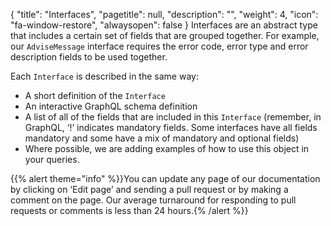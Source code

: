 {
"title": "Interfaces",
"pagetitle": null,
"description": "",
"weight": 4,
"icon": "fa-window-restore",
"alwaysopen": false
}
Interfaces are an abstract type that includes a certain set of fields that are grouped together. For example, our `AdviseMessage` interface requires the error code, error type and error description fields to be used together.

Each `Interface` is described in the same way:

- A short definition of the `Interface`
- An interactive GraphQL schema definition
- A list of all of the fields that are included in this `Interface` (remember, in GraphQL, ‘!’ indicates mandatory fields. Some interfaces have all fields mandatory and some have a mix of mandatory and optional fields)
- Where possible, we are adding examples of how to use this object in your queries.

{{% alert theme="info" %}}You can update any page of our documentation by clicking on ‘Edit page’ and sending a pull request or by making a comment on the page. Our average turnaround for responding to pull requests or comments is less than 24 hours.{% /alert %}}
